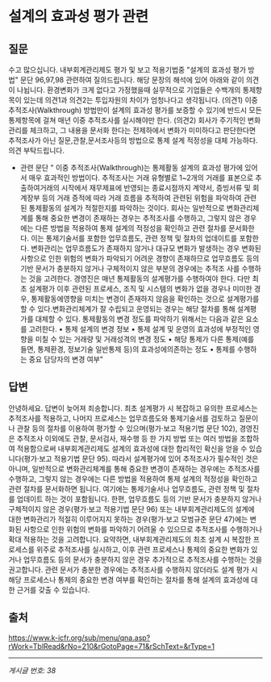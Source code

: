 # 설계의 효과성 평가 관련

## 질문
수고 많으십니다.
내부회계관리제도 평가 및 보고 적용기법중 "설계의 효과성 평가 방법" 문단 96,97,98 관련하여 질의드립니다.
해당 문장의 해석에 있어 아래와 같이 의견이 나뉩니다. 환경변화가 크게 없다고 가정했을때 실무적으로 기업들은 수백개의 통제항목이 있는데 의견1과 의견2는 투입자원의 차이가 엄청나다고 생각됩니다.
(의견1) 이중 추적조사(Walkthrough) 방법만이 설계의 효과성 평가를 보증할 수 있기에 반드시 모든 통제항목에 걸쳐 매년 이중 추적조사를 실시해야만 한다.
(의견2) 회사가 주기적인 변화관리를 체크하고, 그 내용을 문서화 한다는 전제하에서 변화가 미미하다고 판단한다면 추적조사가 아닌 질문,관찰,문서조사등의 방법으로 통제 설계 적정성을 대체 가능하다.
의견 부탁드립니다.
- 관련 문단
"
이중 추적조사(Walkthrough)는 통제활동 설계의 효과성 평가에 있어서 매우 효과적인 방법이다. 추적조사는 거래 유형별로 1~2개의 거래를 표본으로 추출하여거래의 시작에서 재무제표에 반영되는 종료시점까지 계약서, 증빙서류 및 회계장부 등의 거래 증적에 따라 거래 흐름을 추적하여 관련된 위험을 파악하여 관련된 통제활동의 설계가 적절한지를 파악하는 것이다. 회사는 일반적으로 변화관리체계를 통해 중요한 변경이 존재하는 경우는 추적조사를 수행하고, 그렇지 않은 경우에는 다른 방법을 적용하여 통제 설계의 적정성을 확인하고 관련 절차를 문서화한다. 이는 통제기술서를 포함한 업무흐름도, 관련 정책 및 절차의 업데이트를 포함한다. 변화관리는 업무흐름도가 존재하지 않거나 대규모 변화가 발생하는 경우 변화된 사항으로 인한 위험의 변화가 파악되기 어려운 경향이 존재하므로 업무흐름도 등의 기반 문서가 충분하지 않거나 구체적이지 않은 부분의 경우에는 추적조
사를 수행하는 것을 고려한다. 경영진은 매년 통제활동의 설계평가를 수행하여야 한다. 다만 최초 설계평가 이후 관련된 프로세스, 조직 및 시스템의 변화가 없을 경우나 미미한 경우, 통제활동에영향을 미치는 변경이 존재하지 않음을 확인하는 것으로 설계평가를 할 수 있다.변화관리체계가 잘 수립되고 운영되는 경우는 해당 절차를 통해 설계평가를 대체할 수 있다.
통제활동의 변경 정도를 파악하기 위해서는 다음과 같은 요소를 고려한다.
• 통제 설계의 변경 정보
• 통제 설계 및 운영의 효과성에 부정적인 영향을 미칠 수 있는 거래량 및 거래성격의 변경 정도
• 해당 통제가 다른 통제(예를 들면, 통제환경, 정보기술 일반통제 등)의 효과성에의존하는 정도
• 통제를 수행하는 중요 담당자의 변경 여부"

## 답변
안녕하세요. 답변이 늦어져 죄송합니다.
최초 설계평가 시 복잡하고 유의한 프로세스는 추적조사를 적용하고, 나머지 프로세스는 업무흐름도와 통제기술서를 검토하고 질문이나 관찰 등의 절차를 이용하여 평가할 수 있으며(평가·보고 적용기법 문단 102), 경영진은 추적조사 이외에도 관찰, 문서검사, 재수행 등 한 가지 방법 또는 여러 방법을 조합하여 적용함으로써 내부회계관리제도 설계의 효과성에 대한 합리적인 확신을 얻을 수 있습니다(평가·보고 적용기법 문단 95).
따라서 설계평가에 있어 추적조사가 필수적인 것은 아니며, 일반적으로 변화관리체계를 통해 중요한 변경이 존재하는 경우에는 추적조사를 수행하고, 그렇지 않는 경우에는 다른 방법을 적용하여 통제 설계의 적정성을 확인하고 관련 절차를 문서화하면 됩니다. 여기에는 통제기술서나 업무흐름도, 관련 정책 및 절차를 업데이트 하는 것이 포함됩니다. 한편, 업무흐름도 등의 기반 문서가 충분하지 않거나 구체적이지 않은 경우(평가·보고 적용기법 문단 96) 또는 내부회계관리제도의 설계에 대한 변화관리가 적절히 이루어지지 못하는 경우(평가·보고 모범규준 문단 47)에는 변화된 사항으로 인한 위험의 변화를 파악하기 어려울 수 있으므로 추적조사를 수행하거나 확대 적용하는 것을 고려합니다.
요약하면, 내부회계관리제도의 최초 설계 시 복잡한 프로세스를 위주로 추적조사를 실시하고, 이후 관련 프로세스나 통제의 중요한 변화가 있거나 업무흐름도 등의 문서가 충분하지 않은 경우 추가적으로 추적조사를 수행하는 것을 권고합니다. 관련 문서가 충분한 경우에는 추적조사를 수행하지 않더라도 설계 평가 시 해당 프로세스나 통제의 중요한 변경 여부를 확인하는 절차를 통해 설계의 효과성에 대한 근거를 갖출 수 있습니다.

## 출처
https://www.k-icfr.org/sub/menu/qna.asp?rWork=TblRead&rNo=210&rGotoPage=71&rSchText=&rType=1

---
*게시글 번호: 38*

